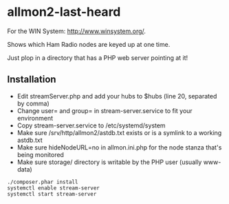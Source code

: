 # allmon2-last-heard

For the WIN System: http://www.winsystem.org/.

Shows which Ham Radio nodes are keyed up at one time.

Just plop in a directory that has a PHP web server pointing at it!

## Installation

* Edit streamServer.php and add your hubs to $hubs (line 20, separated by comma)
* Change user= and group= in stream-server.service to fit your environment 
* Copy stream-server.service to /etc/systemd/system
* Make sure /srv/http/allmon2/astdb.txt exists or is a symlink to a working astdb.txt
* Make sure hideNodeURL=no in allmon.ini.php for the node stanza that's being monitored
* Make sure storage/ directory is writable by the PHP user (usually www-data)

```
./composer.phar install
systemctl enable stream-server
systemctl start stream-server
```
